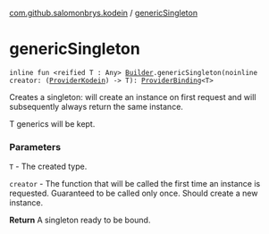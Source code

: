 [com.github.salomonbrys.kodein](index.md) / [genericSingleton](.)

# genericSingleton

`inline fun <reified T : Any> `[`Builder`](-kodein/-builder/index.md)`.genericSingleton(noinline creator: (`[`ProviderKodein`](-provider-kodein/index.md)`) -> T): `[`ProviderBinding`](-provider-binding/index.md)`<T>`

Creates a singleton: will create an instance on first request and will subsequently always return the same instance.

T generics will be kept.

### Parameters

`T` - The created type.

`creator` - The function that will be called the first time an instance is requested. Guaranteed to be called only once. Should create a new instance.

**Return**
A singleton ready to be bound.

